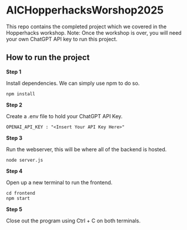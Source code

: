 # AICHopperhacksWorshop2025

This repo contains the completed project which we covered in the Hopperhacks workshop. Note: Once the workshop is over, you will need your own ChatGPT API key to run this project.

## How to run the project

**Step 1**

Install dependencies. We can simply use npm to do so.

```
npm install
```

**Step 2**

Create a .env file to hold your ChatGPT API Key.

```
OPENAI_API_KEY : "<Insert Your API Key Here>"
```

**Step 3**

Run the webserver, this will be where all of the backend is hosted.

```
node server.js
```

**Step 4**

Open up a new terminal to run the frontend.

```
cd frontend
npm start
```

**Step 5**

Close out the program using Ctrl + C on both terminals.